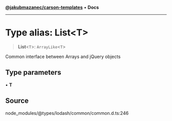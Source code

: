 [**@jakubmazanec/carson-templates**](../../../README.md) • **Docs**

---

# Type alias: List\<T\>

> **List**\<`T`\>: `ArrayLike`\<`T`\>

Common interface between Arrays and jQuery objects

## Type parameters

• **T**

## Source

node_modules/@types/lodash/common/common.d.ts:246
